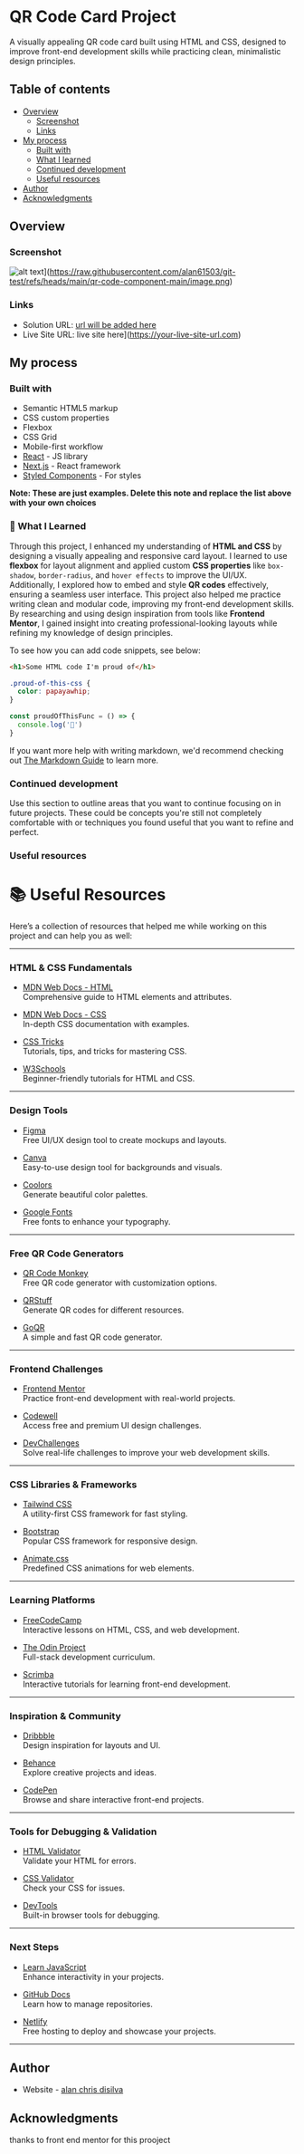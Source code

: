 # QR Code Card Project

A visually appealing QR code card built using HTML and CSS, designed to improve front-end development skills while practicing clean, minimalistic design principles.
## Table of contents

- [Overview](#overview)
  - [Screenshot](#screenshot)
  - [Links](#links)
- [My process](#my-process)
  - [Built with](#built-with)
  - [What I learned](#what-i-learned)
  - [Continued development](#continued-development)
  - [Useful resources](#useful-resources)
- [Author](#author)
- [Acknowledgments](#acknowledgments)


## Overview

### Screenshot

![alt text](https://github.com/alan61503/git-test/blob/main/qr-code-component-main/image.png)](https://raw.githubusercontent.com/alan61503/git-test/refs/heads/main/qr-code-component-main/image.png)

### Links

- Solution URL: [url will be added here](https://your-solution-url.com)
- Live Site URL: live site here](https://your-live-site-url.com)

## My process

### Built with

- Semantic HTML5 markup
- CSS custom properties
- Flexbox
- CSS Grid
- Mobile-first workflow
- [React](https://reactjs.org/) - JS library
- [Next.js](https://nextjs.org/) - React framework
- [Styled Components](https://styled-components.com/) - For styles

**Note: These are just examples. Delete this note and replace the list above with your own choices**

### 🌟 What I Learned

Through this project, I enhanced my understanding of **HTML and CSS** by designing a visually appealing and responsive card layout. I learned to use **flexbox** for layout alignment and applied custom **CSS properties** like `box-shadow`, `border-radius`, and `hover effects` to improve the UI/UX. Additionally, I explored how to embed and style **QR codes** effectively, ensuring a seamless user interface. This project also helped me practice writing clean and modular code, improving my front-end development skills. By researching and using design inspiration from tools like **Frontend Mentor**, I gained insight into creating professional-looking layouts while refining my knowledge of design principles.


To see how you can add code snippets, see below:

```html
<h1>Some HTML code I'm proud of</h1>
```
```css
.proud-of-this-css {
  color: papayawhip;
}
```
```js
const proudOfThisFunc = () => {
  console.log('🎉')
}
```

If you want more help with writing markdown, we'd recommend checking out [The Markdown Guide](https://www.markdownguide.org/) to learn more.


### Continued development

Use this section to outline areas that you want to continue focusing on in future projects. These could be concepts you're still not completely comfortable with or techniques you found useful that you want to refine and perfect.


### Useful resources

# 📚 Useful Resources

Here’s a collection of resources that helped me while working on this project and can help you as well:

---

### **HTML & CSS Fundamentals**
- [MDN Web Docs - HTML](https://developer.mozilla.org/en-US/docs/Web/HTML)  
  Comprehensive guide to HTML elements and attributes.

- [MDN Web Docs - CSS](https://developer.mozilla.org/en-US/docs/Web/CSS)  
  In-depth CSS documentation with examples.

- [CSS Tricks](https://css-tricks.com/)  
  Tutorials, tips, and tricks for mastering CSS.

- [W3Schools](https://www.w3schools.com/html/default.asp)  
  Beginner-friendly tutorials for HTML and CSS.

---

### **Design Tools**
- [Figma](https://www.figma.com/)  
  Free UI/UX design tool to create mockups and layouts.

- [Canva](https://www.canva.com/)  
  Easy-to-use design tool for backgrounds and visuals.

- [Coolors](https://coolors.co/)  
  Generate beautiful color palettes.

- [Google Fonts](https://fonts.google.com/)  
  Free fonts to enhance your typography.

---

### **Free QR Code Generators**
- [QR Code Monkey](https://www.qrcode-monkey.com/)  
  Free QR code generator with customization options.

- [QRStuff](https://www.qrstuff.com/)  
  Generate QR codes for different resources.

- [GoQR](https://goqr.me/)  
  A simple and fast QR code generator.

---

### **Frontend Challenges**
- [Frontend Mentor](https://www.frontendmentor.io/)  
  Practice front-end development with real-world projects.

- [Codewell](https://www.codewell.cc/)  
  Access free and premium UI design challenges.

- [DevChallenges](https://devchallenges.io/)  
  Solve real-life challenges to improve your web development skills.

---

### **CSS Libraries & Frameworks**
- [Tailwind CSS](https://tailwindcss.com/)  
  A utility-first CSS framework for fast styling.

- [Bootstrap](https://getbootstrap.com/)  
  Popular CSS framework for responsive design.

- [Animate.css](https://animate.style/)  
  Predefined CSS animations for web elements.

---

### **Learning Platforms**
- [FreeCodeCamp](https://www.freecodecamp.org/)  
  Interactive lessons on HTML, CSS, and web development.

- [The Odin Project](https://www.theodinproject.com/)  
  Full-stack development curriculum.

- [Scrimba](https://scrimba.com/)  
  Interactive tutorials for learning front-end development.

---

### **Inspiration & Community**
- [Dribbble](https://dribbble.com/)  
  Design inspiration for layouts and UI.

- [Behance](https://www.behance.net/)  
  Explore creative projects and ideas.

- [CodePen](https://codepen.io/)  
  Browse and share interactive front-end projects.

---

### **Tools for Debugging & Validation**
- [HTML Validator](https://validator.w3.org/)  
  Validate your HTML for errors.

- [CSS Validator](https://jigsaw.w3.org/css-validator/)  
  Check your CSS for issues.

- [DevTools](https://developer.chrome.com/docs/devtools/)  
  Built-in browser tools for debugging.

---

### **Next Steps**
- [Learn JavaScript](https://javascript.info/)  
  Enhance interactivity in your projects.

- [GitHub Docs](https://docs.github.com/)  
  Learn how to manage repositories.

- [Netlify](https://www.netlify.com/)  
  Free hosting to deploy and showcase your projects.

---


## Author

- Website - [alan chris disilva](https://github.com/alan61503)



## Acknowledgments

thanks to front end mentor for this prooject

